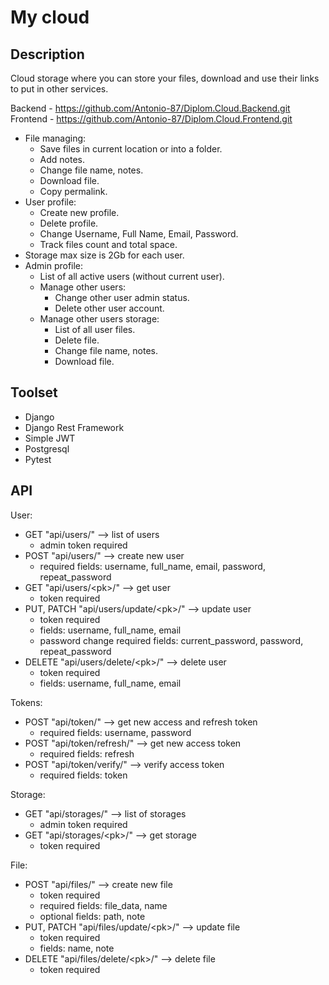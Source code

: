 # My cloud

## Description

Cloud storage where you can store your files, download and use their links to put in other
services.

Backend - https://github.com/Antonio-87/Diplom.Cloud.Backend.git<br />
Frontend - https://github.com/Antonio-87/Diplom.Cloud.Frontend.git

- File managing:
  - Save files in current location or into a folder.
  - Add notes.
  - Change file name, notes.
  - Download file.
  - Copy permalink.
- User profile:
  - Create new profile.
  - Delete profile.
  - Change Username, Full Name, Email, Password.
  - Track files count and total space.
- Storage max size is 2Gb for each user.
- Admin profile:
  - List of all active users (without current user).
  - Manage other users:
    - Change other user admin status.
    - Delete other user account.
  - Manage other users storage:
    - List of all user files.
    - Delete file.
    - Change file name, notes.
    - Download file.

## Toolset

- Django
- Django Rest Framework
- Simple JWT
- Postgresql
- Pytest

## API

User:

- GET "api/users/" --> list of users
  - admin token required
- POST "api/users/" --> create new user
  - required fields: username, full_name, email, password, repeat_password
- GET "api/users/\<pk>/" --> get user
  - token required
- PUT, PATCH "api/users/update/\<pk>/" --> update user
  - token required
  - fields: username, full_name, email
  - password change required fields: current_password, password, repeat_password
- DELETE "api/users/delete/\<pk>/" --> delete user
  - token required
  - fields: username, full_name, email

Tokens:

- POST "api/token/" --> get new access and refresh token
  - required fields: username, password
- POST "api/token/refresh/" --> get new access token
  - required fields: refresh
- POST "api/token/verify/" --> verify access token
  - required fields: token

Storage:

- GET "api/storages/" --> list of storages
  - admin token required
- GET "api/storages/\<pk>/" --> get storage
  - token required

File:

- POST "api/files/" --> create new file
  - token required
  - required fields: file_data, name
  - optional fields: path, note
- PUT, PATCH "api/files/update/\<pk>/" --> update file
  - token required
  - fields: name, note
- DELETE "api/files/delete/\<pk>/" --> delete file
  - token required
